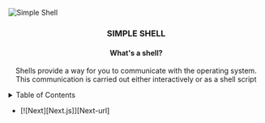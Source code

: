 ![Simple Shell](https://github.com/jacobleon2117/holbertonschool-simple_shell/assets/143765559/61dfd351-92a0-4d12-ae91-2d3aebe462cb)

<h3 align="center">SIMPLE SHELL</h3>
<h4 align="center">What's a shell?</h4>
<p align="center">Shells provide a way for you to communicate with the operating system. This communication is carried out either interactively or as a shell script</p>

<details><summary>Table of Contents</summary>
  
- `Introduction`: <i>An introduction to the simple shell</i></details>


* [![Next][Next.js]][Next-url]
